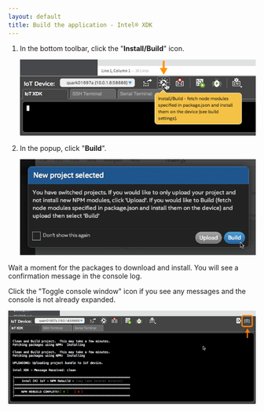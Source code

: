 ```yaml
---
layout: default
title: Build the application - Intel® XDK
---
```


1. In the bottom toolbar, click the "**Install/Build**" icon.

    !["Install/Build" in bottom toolbar](images/xdk-install_build_button.png)

2. In the popup, click "**Build**".

    ![Confirm build of new project](images/xdk-new_project_build_confirmation.png)

<div class="callout done" markdown="1">
Wait a moment for the packages to download and install. You will see a confirmation message in the console log.

Click the "Toggle console window" icon if you see any messages and the console is not already expanded.

!["Toggle console window" icon highlighted](images/xdk-console-toggle_console_window_highlighted.png)
</div>
